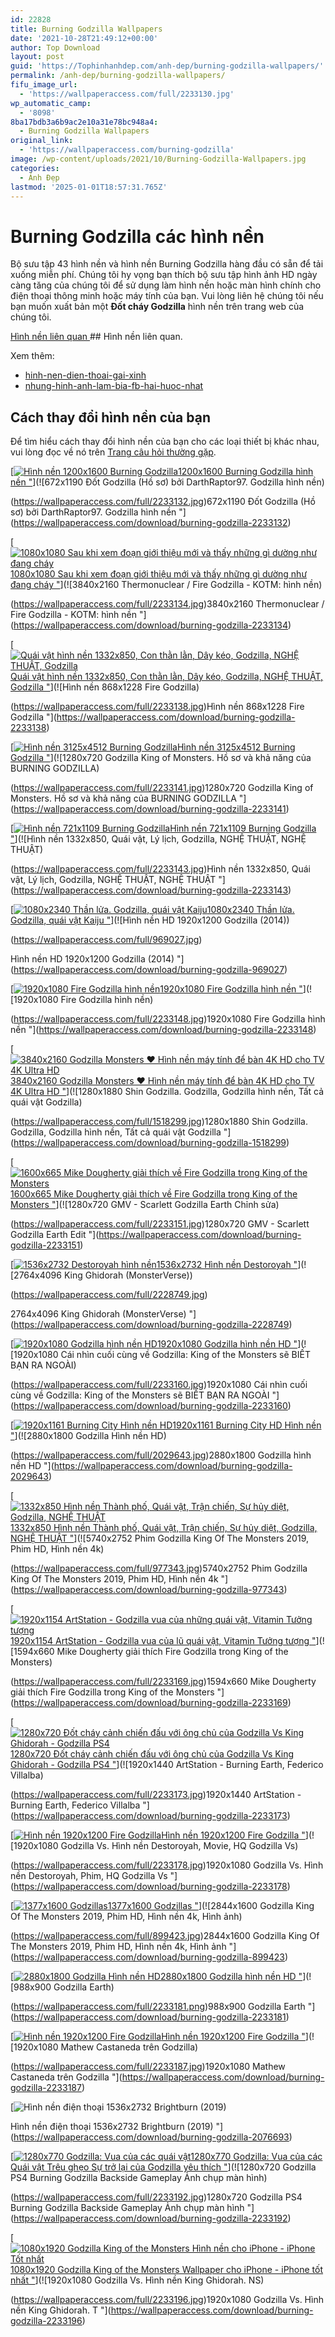```yaml
---
id: 22828
title: Burning Godzilla Wallpapers
date: '2021-10-28T21:49:12+00:00'
author: Top Download
layout: post
guid: 'https://Tophinhanhdep.com/anh-dep/burning-godzilla-wallpapers/'
permalink: /anh-dep/burning-godzilla-wallpapers/
fifu_image_url:
  - 'https://wallpaperaccess.com/full/2233130.jpg'
wp_automatic_camp:
  - '8098'
8ba17bdb3a6b9ac2e10a31e78bc948a4:
  - Burning Godzilla Wallpapers
original_link:
  - 'https://wallpaperaccess.com/burning-godzilla'
image: /wp-content/uploads/2021/10/Burning-Godzilla-Wallpapers.jpg
categories:
  - Ảnh Đẹp
lastmod: '2025-01-01T18:57:31.765Z'
---
```

# Burning Godzilla các hình nền

Bộ sưu tập 43 hình nền và hình nền Burning Godzilla hàng đầu có sẵn để tải xuống miễn phí. Chúng tôi hy vọng bạn thích bộ sưu tập hình ảnh HD ngày càng tăng của chúng tôi để sử dụng làm hình nền hoặc màn hình chính cho điện thoại thông minh hoặc máy tính của bạn. Vui lòng liên hệ chúng tôi nếu bạn muốn xuất bản một **Đốt cháy Godzilla** hình nền trên trang web của chúng tôi.

[Hình nền liên quan ](#related) ## Hình nền liên quan.

   
 Xem thêm:

   
- [hinh-nen-dien-thoai-gai-xinh](https://tophinhanhdep.com/hinh-nen-dep/hinh-nen-dien-thoai-gai-xinh/)
- [nhung-hinh-anh-lam-bia-fb-hai-huoc-nhat](https://tophinhanhdep.com/anh-bia/nhung-hinh-anh-lam-bia-fb-hai-huoc-nhat/)

## Cách thay đổi hình nền của bạn

Để tìm hiểu cách thay đổi hình nền của bạn cho các loại thiết bị khác nhau, vui lòng đọc về nó trên [Trang câu hỏi thường gặp](https://tophinhanhdep.com/faq/).

  
[[![Hình nền 1200x1600 Burning Godzilla](https://wallpaperaccess.com/full/2233130.jpg)1200x1600 Burning Godzilla hình nền "](https://wallpaperaccess.com/download/burning-godzilla-2233130)](![672x1190 Đốt Godzilla (Hồ sơ) bởi DarthRaptor97.  Godzilla hình nền)

(https://wallpaperaccess.com/full/2233132.jpg)672x1190 Đốt Godzilla (Hồ sơ) bởi DarthRaptor97. Godzilla hình nền "](https://wallpaperaccess.com/download/burning-godzilla-2233132)

[[![1080x1080 Sau khi xem đoạn giới thiệu mới và thấy những gì dường như đang cháy](https://wallpaperaccess.com/full/2233133.jpg)1080x1080 Sau khi xem đoạn giới thiệu mới và thấy những gì dường như đang cháy "](https://wallpaperaccess.com/download/burning-godzilla-2233133)](![3840x2160 Thermonuclear / Fire Godzilla - KOTM: hình nền)

(https://wallpaperaccess.com/full/2233134.jpg)3840x2160 Thermonuclear / Fire Godzilla - KOTM: hình nền "](https://wallpaperaccess.com/download/burning-godzilla-2233134)

[[![Quái vật hình nền 1332x850, Con thằn lằn, Dây kéo, Godzilla, NGHỆ THUẬT, Godzilla](https://wallpaperaccess.com/full/2233135.jpg)Quái vật hình nền 1332x850, Con thằn lằn, Dây kéo, Godzilla, NGHỆ THUẬT, Godzilla "](https://wallpaperaccess.com/download/burning-godzilla-2233135)](![Hình nền 868x1228 Fire Godzilla)

(https://wallpaperaccess.com/full/2233138.jpg)Hình nền 868x1228 Fire Godzilla "](https://wallpaperaccess.com/download/burning-godzilla-2233138)

[[![Hình nền 3125x4512 Burning Godzilla](https://wallpaperaccess.com/full/2233140.jpg)Hình nền 3125x4512 Burning Godzilla "](https://wallpaperaccess.com/download/burning-godzilla-2233140)](![1280x720 Godzilla King of Monsters.  Hồ sơ và khả năng của BURNING GODZILLA)

(https://wallpaperaccess.com/full/2233141.jpg)1280x720 Godzilla King of Monsters. Hồ sơ và khả năng của BURNING GODZILLA "](https://wallpaperaccess.com/download/burning-godzilla-2233141)

[[![Hình nền 721x1109 Burning Godzilla](https://wallpaperaccess.com/full/2233142.jpg)Hình nền 721x1109 Burning Godzilla "](https://wallpaperaccess.com/download/burning-godzilla-2233142)](![Hình nền 1332x850, Quái vật, Lý lịch, Godzilla, NGHỆ THUẬT, NGHỆ THUẬT)

(https://wallpaperaccess.com/full/2233143.jpg)Hình nền 1332x850, Quái vật, Lý lịch, Godzilla, NGHỆ THUẬT, NGHỆ THUẬT "](https://wallpaperaccess.com/download/burning-godzilla-2233143)

[[![1080x2340 Thần lửa.  Godzilla, quái vật Kaiju](https://wallpaperaccess.com/full/2233145.jpg)1080x2340 Thần lửa. Godzilla, quái vật Kaiju "](https://wallpaperaccess.com/download/burning-godzilla-2233145)](![Hình nền HD 1920x1200 Godzilla (2014))

(https://wallpaperaccess.com/full/969027.jpg)

Hình nền HD 1920x1200 Godzilla (2014) "](https://wallpaperaccess.com/download/burning-godzilla-969027)

[[![1920x1080 Fire Godzilla hình nền](https://wallpaperaccess.com/full/2233147.jpg)1920x1080 Fire Godzilla hình nền "](https://wallpaperaccess.com/download/burning-godzilla-2233147)](![1920x1080 Fire Godzilla hình nền)

(https://wallpaperaccess.com/full/2233148.jpg)1920x1080 Fire Godzilla hình nền "](https://wallpaperaccess.com/download/burning-godzilla-2233148)

[[![3840x2160 Godzilla Monsters ❤ Hình nền máy tính để bàn 4K HD cho TV 4K Ultra HD](https://wallpaperaccess.com/full/107319.jpg)3840x2160 Godzilla Monsters ❤ Hình nền máy tính để bàn 4K HD cho TV 4K Ultra HD "](https://wallpaperaccess.com/download/burning-godzilla-107319)](![1280x1880 Shin Godzilla.  Godzilla, Godzilla hình nền, Tất cả quái vật Godzilla)

(https://wallpaperaccess.com/full/1518299.jpg)1280x1880 Shin Godzilla. Godzilla, Godzilla hình nền, Tất cả quái vật Godzilla "](https://wallpaperaccess.com/download/burning-godzilla-1518299)

[[![1600x665 Mike Dougherty giải thích về Fire Godzilla trong King of the Monsters](https://wallpaperaccess.com/full/2233150.jpg)1600x665 Mike Dougherty giải thích về Fire Godzilla trong King of the Monsters "](https://wallpaperaccess.com/download/burning-godzilla-2233150)](![1280x720 GMV - Scarlett Godzilla Earth Chỉnh sửa)

(https://wallpaperaccess.com/full/2233151.jpg)1280x720 GMV - Scarlett Godzilla Earth Edit "](https://wallpaperaccess.com/download/burning-godzilla-2233151)

[[![1536x2732 Destoroyah hình nền](https://wallpaperaccess.com/full/2233157.jpg)1536x2732 Hình nền Destoroyah "](https://wallpaperaccess.com/download/burning-godzilla-2233157)](![2764x4096 King Ghidorah (MonsterVerse))

(https://wallpaperaccess.com/full/2228749.jpg)

2764x4096 King Ghidorah (MonsterVerse) "](https://wallpaperaccess.com/download/burning-godzilla-2228749)

[[![1920x1080 Godzilla hình nền HD](https://wallpaperaccess.com/full/2029589.jpg)1920x1080 Godzilla hình nền HD "](https://wallpaperaccess.com/download/burning-godzilla-2029589)](![1920x1080 Cái nhìn cuối cùng về Godzilla: King of the Monsters sẽ BIẾT BẠN RA NGOÀI)

(https://wallpaperaccess.com/full/2233160.jpg)1920x1080 Cái nhìn cuối cùng về Godzilla: King of the Monsters sẽ BIẾT BẠN RA NGOÀI "](https://wallpaperaccess.com/download/burning-godzilla-2233160)

[[![1920x1161 Burning City Hình nền HD](https://wallpaperaccess.com/full/2233161.jpg)1920x1161 Burning City HD Hình nền "](https://wallpaperaccess.com/download/burning-godzilla-2233161)](![2880x1800 Godzilla Hình nền HD)

(https://wallpaperaccess.com/full/2029643.jpg)2880x1800 Godzilla hình nền HD "](https://wallpaperaccess.com/download/burning-godzilla-2029643)

[[![1332x850 Hình nền Thành phố, Quái vật, Trận chiến, Sự hủy diệt, Godzilla, NGHỆ THUẬT](https://wallpaperaccess.com/full/2233163.jpg)1332x850 Hình nền Thành phố, Quái vật, Trận chiến, Sự hủy diệt, Godzilla, NGHỆ THUẬT "](https://wallpaperaccess.com/download/burning-godzilla-2233163)](![5740x2752 Phim Godzilla King Of The Monsters 2019, Phim HD, Hình nền 4k)

(https://wallpaperaccess.com/full/977343.jpg)5740x2752 Phim Godzilla King Of The Monsters 2019, Phim HD, Hình nền 4k "](https://wallpaperaccess.com/download/burning-godzilla-977343)

[[![1920x1154 ArtStation - Godzilla vua của những quái vật, Vitamin Tưởng tượng](https://wallpaperaccess.com/full/2233164.jpg)1920x1154 ArtStation - Godzilla vua của lũ quái vật, Vitamin Tưởng tượng "](https://wallpaperaccess.com/download/burning-godzilla-2233164)](![1594x660 Mike Dougherty giải thích Fire Godzilla trong King of the Monsters)

(https://wallpaperaccess.com/full/2233169.jpg)1594x660 Mike Dougherty giải thích Fire Godzilla trong King of the Monsters "](https://wallpaperaccess.com/download/burning-godzilla-2233169)

[[![1280x720 Đốt cháy cảnh chiến đấu với ông chủ của Godzilla Vs King Ghidorah - Godzilla PS4](https://wallpaperaccess.com/full/2233171.jpg)1280x720 Đốt cháy cảnh chiến đấu với ông chủ của Godzilla Vs King Ghidorah - Godzilla PS4 "](https://wallpaperaccess.com/download/burning-godzilla-2233171)](![1920x1440 ArtStation - Burning Earth, Federico Villalba)

(https://wallpaperaccess.com/full/2233173.jpg)1920x1440 ArtStation - Burning Earth, Federico Villalba "](https://wallpaperaccess.com/download/burning-godzilla-2233173)

[[![Hình nền 1920x1200 Fire Godzilla](https://wallpaperaccess.com/full/2233177.jpg)Hình nền 1920x1200 Fire Godzilla "](https://wallpaperaccess.com/download/burning-godzilla-2233177)](![1920x1080 Godzilla Vs.  Hình nền Destoroyah, Movie, HQ Godzilla Vs)

(https://wallpaperaccess.com/full/2233178.jpg)1920x1080 Godzilla Vs. Hình nền Destoroyah, Phim, HQ Godzilla Vs "](https://wallpaperaccess.com/download/burning-godzilla-2233178)

[[![1377x1600 Godzillas](https://wallpaperaccess.com/full/2233179.jpg)1377x1600 Godzillas "](https://wallpaperaccess.com/download/burning-godzilla-2233179)](![2844x1600 Godzilla King Of The Monsters 2019, Phim HD, Hình nền 4k, Hình ảnh)

(https://wallpaperaccess.com/full/899423.jpg)2844x1600 Godzilla King Of The Monsters 2019, Phim HD, Hình nền 4k, Hình ảnh "](https://wallpaperaccess.com/download/burning-godzilla-899423)

[[![2880x1800 Godzilla Hình nền HD](https://wallpaperaccess.com/full/2233180.jpg)2880x1800 Godzilla hình nền HD "](https://wallpaperaccess.com/download/burning-godzilla-2233180)](![988x900 Godzilla Earth)

(https://wallpaperaccess.com/full/2233181.png)988x900 Godzilla Earth "](https://wallpaperaccess.com/download/burning-godzilla-2233181)

[[![Hình nền 1920x1200 Fire Godzilla](https://wallpaperaccess.com/full/2233186.jpg)Hình nền 1920x1200 Fire Godzilla "](https://wallpaperaccess.com/download/burning-godzilla-2233186)](![1920x1080 Mathew Castaneda trên Godzilla)

(https://wallpaperaccess.com/full/2233187.jpg)1920x1080 Mathew Castaneda trên Godzilla "](https://wallpaperaccess.com/download/burning-godzilla-2233187)

[![Hình nền điện thoại 1536x2732 Brightburn (2019)](https://wallpaperaccess.com/full/2076693.jpg)

Hình nền điện thoại 1536x2732 Brightburn (2019) "](https://wallpaperaccess.com/download/burning-godzilla-2076693)

[[![1280x770 Godzilla: Vua của các quái vật](https://wallpaperaccess.com/full/2233190.jpg)1280x770 Godzilla: Vua của các Quái vật Trêu ghẹo Sự trở lại của Godzilla yêu thích "](https://wallpaperaccess.com/download/burning-godzilla-2233190)](![1280x720 Godzilla PS4 Burning Godzilla Backside Gameplay Ảnh chụp màn hình)

(https://wallpaperaccess.com/full/2233192.jpg)1280x720 Godzilla PS4 Burning Godzilla Backside Gameplay Ảnh chụp màn hình "](https://wallpaperaccess.com/download/burning-godzilla-2233192)

[[![1080x1920 Godzilla King of the Monsters Hình nền cho iPhone - iPhone Tốt nhất](https://wallpaperaccess.com/full/1655004.jpg)1080x1920 Godzilla King of the Monsters Wallpaper cho iPhone - iPhone tốt nhất "](https://wallpaperaccess.com/download/burning-godzilla-1655004)](![1920x1080 Godzilla Vs.  Hình nền King Ghidorah.  NS)

(https://wallpaperaccess.com/full/2233196.jpg)1920x1080 Godzilla Vs. Hình nền King Ghidorah. T "](https://wallpaperaccess.com/download/burning-godzilla-2233196)
